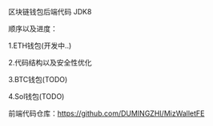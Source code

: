 区块链钱包后端代码
JDK8

顺序以及进度：

1.ETH钱包(开发中..)

2.代码结构以及安全性优化

3.BTC钱包(TODO)

4.Sol钱包(TODO)

前端代码仓库：https://github.com/DUMINGZHI/MizWalletFE
